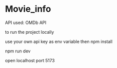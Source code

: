 # Movie_info
API used: OMDb API

to run the project locally 

use your own api key as env variable
then 
npm install

npm run dev

open localhost port 5173
